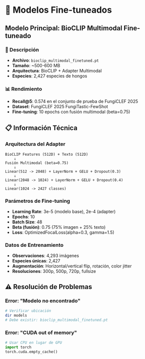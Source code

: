 # 🧠 Modelos Fine-tuneados

## Modelo Principal: BioCLIP Multimodal Fine-tuneado

### 📄 Descripción
- **Archivo**: `bioclip_multimodal_finetuned.pt`
- **Tamaño**: ~500-600 MB
- **Arquitectura**: BioCLIP + Adapter Multimodal
- **Especies**: 2,427 especies de hongos

### 📊 Rendimiento
- **Recall@5**: 0.574 en el conjunto de prueba de FungiCLEF 2025
- **Dataset**: FungiCLEF 2025 FungiTastic-FewShot
- **Fine-tuning**: 10 epochs con fusión multimodal (beta=0.75)

## 📋 Información Técnica

### Arquitectura del Adapter
```
BioCLIP Features (512D) + Texto (512D) 
    ↓
Fusión Multimodal (beta=0.75)
    ↓
Linear(512 -> 2048) + LayerNorm + GELU + Dropout(0.3)
    ↓
Linear(2048 -> 1024) + LayerNorm + GELU + Dropout(0.4)
    ↓
Linear(1024 -> 2427 classes)
```

### Parámetros de Fine-tuning
- **Learning Rate**: 3e-5 (modelo base), 2e-4 (adapter)
- **Epochs**: 10
- **Batch Size**: 48
- **Beta (fusión)**: 0.75 (75% imagen + 25% texto)
- **Loss**: OptimizedFocalLoss(alpha=0.3, gamma=1.5)

### Datos de Entrenamiento
- **Observaciones**: 4,293 imágenes
- **Especies únicas**: 2,427
- **Augmentación**: Horizontal/vertical flip, rotación, color jitter
- **Resoluciones**: 300p, 500p, 720p, fullsize

## ⚠️ Resolución de Problemas

### Error: "Modelo no encontrado"
```bash
# Verificar ubicación
dir models
# Debe existir: bioclip_multimodal_finetuned.pt
```

### Error: "CUDA out of memory"
```python
# Usar CPU en lugar de GPU
import torch
torch.cuda.empty_cache()
```
